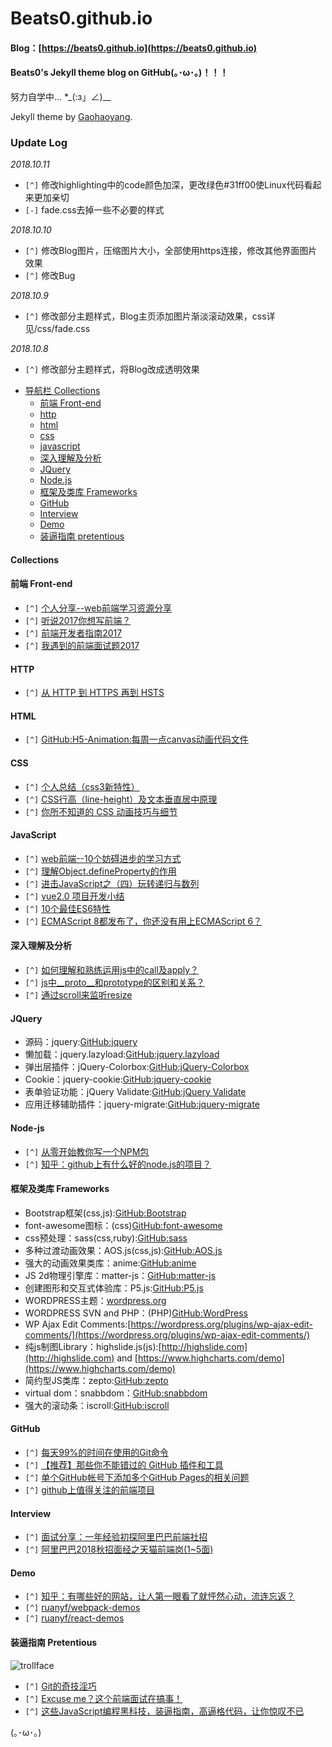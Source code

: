 # Beats0.github.io
#### Blog：[https://beats0.github.io](https://beats0.github.io)
#### Beats0's Jekyll theme blog on GitHub(｡･ω･｡)！！！<br>
努力自学中... *_(:з」∠)__

Jekyll theme by [Gaohaoyang](https://github.com/Gaohaoyang).<br>

### Update Log

*2018.10.11*

- `[^]` 修改highlighting中的code颜色加深，更改绿色#31ff00使Linux代码看起来更加亲切
- `[-]` fade.css去掉一些不必要的样式

*2018.10.10*

- `[^]` 修改Blog图片，压缩图片大小，全部使用https连接，修改其他界面图片效果
- `[^]` 修改Bug

*2018.10.9*

- `[^]` 修改部分主题样式，Blog主页添加图片渐淡滚动效果，css详见/css/fade.css

*2018.10.8*

- `[^]` 修改部分主题样式，将Blog改成透明效果


* [导航栏 Collections](#collections)
    * [前端 Front-end](#前端-front-end)
    * [http](#http)
    * [html](#html)
    * [css](#css)
    * [javascript](#javascript)
    * [深入理解及分析](#深入理解及分析)
    * [JQuery](#jquery)
    * [Node.js](#node-js)
    * [框架及类库 Frameworks](#框架及类库-frameworks)
    * [GitHub](#github)
    * [Interview](interview)
    * [Demo](#demo)
    * [装逼指南 pretentious](#装逼指南-pretentious)

#### Collections
#### 前端 Front-end
* `[^]` [个人分享--web前端学习资源分享](https://segmentfault.com/a/1190000010880049)
* `[^]` [听说2017你想写前端？](https://segmentfault.com/a/1190000011001037)
* `[^]` [前端开发者指南2017](https://segmentfault.com/a/1190000010909017)
* `[^]` [我遇到的前端面试题2017](https://segmentfault.com/a/1190000011091907)

#### HTTP
* `[^]` [从 HTTP 到 HTTPS 再到 HSTS](https://segmentfault.com/p/1210000010905759)

#### HTML
* `[^]` [GitHub:H5-Animation:每周一点canvas动画代码文件](https://github.com/supperjet/H5-Animation)

#### CSS
* `[^]` [个人总结（css3新特性）](https://segmentfault.com/a/1190000010780991)
* `[^]` [CSS行高（line-height）及文本垂直居中原理](https://segmentfault.com/a/1190000005122321)
* `[^]` [你所不知道的 CSS 动画技巧与细节](https://segmentfault.com/p/1210000010935929)

#### JavaScript
* `[^]` [web前端--10个妨碍进步的学习方式](https://segmentfault.com/a/1190000011214765)
* `[^]` [理解Object.defineProperty的作用](https://segmentfault.com/a/1190000007434923)
* `[^]` [进击JavaScript之（四）玩转递归与数列](https://segmentfault.com/a/1190000006811354)
* `[^]` [vue2.0 项目开发小结](https://segmentfault.com/a/1190000011066120)
* `[^]` [10个最佳ES6特性](https://segmentfault.com/a/1190000010907053)
* `[^]` [ECMAScript 8都发布了，你还没有用上ECMAScript 6？ ](https://segmentfault.com/p/1210000010212228)

#### 深入理解及分析
* `[^]` [如何理解和熟练运用js中的call及apply？](https://www.zhihu.com/question/20289071)
* `[^]` [js中__proto__和prototype的区别和关系？](https://www.zhihu.com/question/34183746/answer/58068402)
* `[^]` [通过scroll来监听resize](https://zhuanlan.zhihu.com/p/24887312)

#### JQuery
- 源码：jquery:[GitHub:jquery](https://github.com/jquery/jquery)
- 懒加载：jquery.lazyload:[GitHub:jquery.lazyload](https://github.com/tuupola/jquery_lazyload)
- 弹出层插件：jQuery-Colorbox:[GitHub:jQuery-Colorbox](https://github.com/afranken/jQuery-Colorbox)
- Cookie：jquery-cookie:[GitHub:jquery-cookie](https://github.com/carhartl/jquery-cookie)
- 表单验证功能：jQuery Validate:[GitHub:jQuery Validate](https://github.com/DiegoLopesLima/validate)
- 应用迁移辅助插件：jquery-migrate:[GitHub:jquery-migrate](https://github.com/jquery/jquery-migrate)

#### Node-js
* `[^]` [从零开始教你写一个NPM包](https://segmentfault.com/a/1190000011095467)
* `[^]` [知乎：github上有什么好的node.js的项目？](https://www.zhihu.com/question/29563744)

#### 框架及类库 Frameworks
- Bootstrap框架(css,js):[GitHub:Bootstrap](https://github.com/twbs/bootstrap)
- font-awesome图标：(css)[GitHub:font-awesome](https://github.com/FortAwesome/Font-Awesome)
- css预处理：sass(css,ruby):[GitHub:sass](https://github.com/sass/sass)
- 多种过渡动画效果：AOS.js(css,js):[GitHub:AOS.js](https://github.com/michalsnik/aos)
- 强大的动画效果类库：anime:[GitHub:anime](https://github.com/Beats0?tab=stars)
- JS 2d物理引擎库：matter-js：[GitHub:matter-js](https://github.com/liabru/matter-js)
- 创建图形和交互式体验库：P5.js:[GitHub:P5.js](https://github.com/processing/p5.js)
- WORDPRESS主题：[wordpress.org](https://wordpress.org/themes/)
- WORDPRESS SVN and PHP：(PHP)[GitHub:WordPress](https://github.com/WordPress/WordPress)
- WP Ajax Edit Comments:[https://wordpress.org/plugins/wp-ajax-edit-comments/](https://wordpress.org/plugins/wp-ajax-edit-comments/)
- 纯js制图Library：highslide.js(js):[http://highslide.com](http://highslide.com) and [https://www.highcharts.com/demo](https://www.highcharts.com/demo)
- 简约型JS类库：zepto:[GitHub:zepto](https://github.com/madrobby/zepto)
- virtual dom：snabbdom：[GitHub:snabbdom](https://github.com/snabbdom/snabbdom)
- 强大的滚动条：iscroll:[GitHub:iscroll](https://github.com/cubiq/iscroll)

#### GitHub
* `[^]` [每天99%的时间在使用的Git命令](https://segmentfault.com/p/1210000011075104)
* `[^]` [【推荐】那些你不能错过的 GitHub 插件和工具](https://segmentfault.com/p/1210000011026474)
* `[^]` [单个GitHub帐号下添加多个GitHub Pages的相关问题](https://segmentfault.com/a/1190000003946969)
* `[^]` [github上值得关注的前端项目](https://segmentfault.com/a/1190000002804472)

#### Interview
* `[^]` [面试分享：一年经验初探阿里巴巴前端社招](https://segmentfault.com/p/1210000010573211)
* `[^]` [阿里巴巴2018秋招面经之天猫前端岗(1~5面)](https://zhuanlan.zhihu.com/p/29084154)


#### Demo
* `[^]` [知乎：有哪些好的网站，让人第一眼看了就怦然心动，流连忘返？](https://www.zhihu.com/question/26380791)
* `[^]` [ruanyf/webpack-demos](https://github.com/ruanyf/webpack-demos)
* `[^]` [ruanyf/react-demos](https://github.com/ruanyf/react-demos)

#### 装逼指南 Pretentious
![trollface](https://assets-cdn.github.com/images/icons/emoji/trollface.png)<br>

* `[^]` [Git的奇技淫巧](https://github.com/521xueweihan/git-tips)
* `[^]` [Excuse me？这个前端面试在搞事！](https://zhuanlan.zhihu.com/p/25407758)
* `[^]` [这些JavaScript编程黑科技，装逼指南，高逼格代码，让你惊叹不已](https://github.com/jawil/blog/issues/24)



(｡･ω･｡)

